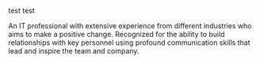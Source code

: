 test test

An IT professional with extensive experience from different industries who aims to make a positive change. Recognized for the ability to build relationships with key personnel using profound communication skills that lead and inspire the team and company.
